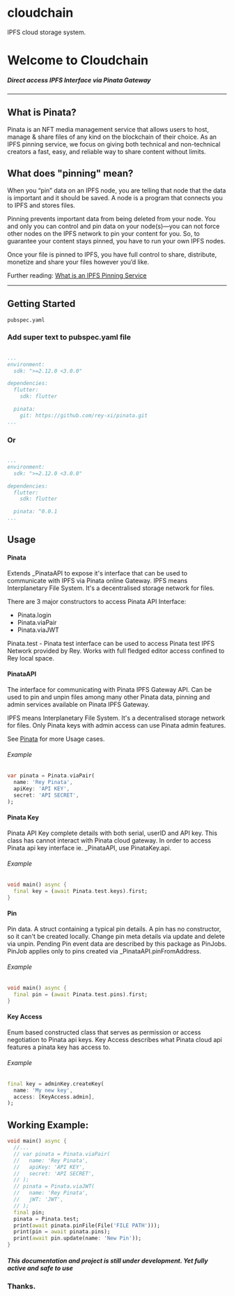 # cloudchain

IPFS cloud storage system.

# Welcome to Cloudchain 

##### Direct access IPFS Interface via Pinata Gateway

<hr/>

## What is Pinata?

Pinata is an NFT media management service that allows users to host, manage &
share files of any kind on the blockchain of their choice. As an IPFS pinning
service, we focus on giving both technical and non-technical creators a fast, 
easy, and reliable way to share content without limits.

## What does "pinning" mean?

When you “pin” data on an IPFS node, you are telling that node that the data
is important and it should be saved. A node is a program that connects you to
IPFS and stores files.

Pinning prevents important data from being deleted from your node. You and only
you can control and pin data on your node(s)—you can not force other nodes on 
the IPFS network to pin your content for you. So, to guarantee your content 
stays pinned, you have to run your own IPFS nodes.

Once your file is pinned to IPFS, you have full control to share, distribute, 
monetize and share your files however you’d like.

Further reading: [What is an IPFS Pinning Service](https://medium.com/pinata/what-is-an-ipfs-pinning-service-f6ed4cd7e475)

<hr/>

## Getting Started

`pubspec.yaml`

### Add super text to pubspec.yaml file

```yaml

...
environment:
  sdk: ">=2.12.0 <3.0.0"

dependencies:
  flutter:
    sdk: flutter

  pinata:
    git: https://github.com/rey-xi/pinata.git 
...

```

### Or

```yaml

...
environment:
  sdk: ">=2.12.0 <3.0.0"

dependencies:
  flutter:
    sdk: flutter

  pinata: ^0.0.1
...

```

## Usage

#### Pinata 

Extends _PinataAPI to expose it's interface that can be used to communicate
with IPFS via Pinata online Gateway. IPFS means Interplanetary File System. 
It's a decentralised storage network for files.

There are 3 major constructors to access Pinata API Interface:
  - Pinata.login
  - Pinata.viaPair
  - Pinata.viaJWT

Pinata.test - Pinata test interface can be used to access Pinata test IPFS 
Network provided by Rey. Works with full fledged editor access confined to
Rey local space.


#### PinataAPI
The interface for communicating with Pinata IPFS Gateway API. Can be used to
pin and unpin files among many other Pinata data, pinning and admin services 
available on Pinata IPFS Gateway.

IPFS means Interplanetary File System. It's a decentralised storage network 
for files. Only Pinata keys with admin access can use Pinata admin features.

See [Pinata](#Pinata) for more Usage cases.

###### Example 
```dart
var pinata = Pinata.viaPair(
  name: 'Rey Pinata',
  apiKey: 'API KEY',
  secret: 'API SECRET',
);
```

#### Pinata Key

Pinata API Key complete details with both serial, userID and API key. This
class has cannot interact with Pinata cloud gateway. In order to access 
Pinata api key interface ie. _PinataAPI, use PinataKey.api.

###### Example
```dart
void main() async {
  final key = (await Pinata.test.keys).first;
}
```

#### Pin

Pin data. A struct containing a typical pin details. A pin has no constructor,
so it can't be created locally. Change pin meta details via update and delete 
via unpin. Pending Pin event data are described by this package as PinJobs.
PinJob applies only to pins created via _PinataAPI.pinFromAddress.

###### Example
```dart
void main() async {
  final pin = (await Pinata.test.pins).first;
}
```


#### Key Access

Enum based constructed class that serves as permission or access negotiation
to Pinata api keys. Key Access describes what Pinata cloud api features a 
pinata key has access to.

###### Example
```dart
final key = adminKey.createKey(
  name: 'My new key',
  access: [KeyAccess.admin],
);
```


## Working Example:
```dart
void main() async {
  //...
  // var pinata = Pinata.viaPair(
  //   name: 'Rey Pinata',
  //   apiKey: 'API KEY',
  //   secret: 'API SECRET',
  // );
  // pinata = Pinata.viaJWT(
  //   name: 'Rey Pinata',
  //   jWT: 'JWT',
  // );
  final pin;
  pinata = Pinata.test;
  print(await pinata.pinFile(File('FILE PATH')));
  print(pin = await pinata.pins);
  print(await pin.update(name: 'New Pin'));
}
```
##### This documentation and project is still under development. Yet fully active and safe to use
### Thanks.
